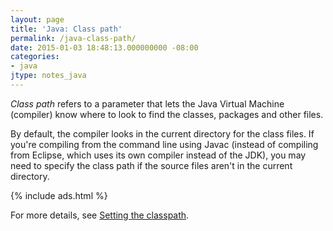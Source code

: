 ```yaml
---
layout: page
title: 'Java: Class path'
permalink: /java-class-path/
date: 2015-01-03 18:48:13.000000000 -08:00
categories:
- java
jtype: notes_java
---
```



_Class path_ refers to a parameter that lets the Java Virtual Machine (compiler) know where to look to find the classes, packages and other files.

By default, the compiler looks in the current directory for the class files. If you're compiling from the command line using Javac (instead of compiling from Eclipse, which uses its own compiler instead of the JDK), you may need to specify the class path if the source files aren't in the current directory.

{% include ads.html %}

For more details, see [Setting the classpath](http://docs.oracle.com/javase/7/docs/technotes/tools/solaris/classpath.html).
